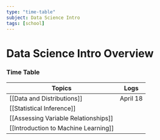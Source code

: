 ```yaml
---
type: "time-table"
subject: Data Science Intro
tags: [school]
---
```

# Data Science Intro Overview


### Time Table
| Topics                               | Logs     |
| ------------------------------------ | -------- |
| [[Data and Distributions]]           | April 18 |
| [[Statistical Inference]]            |          |
| [[Assessing Variable Relationships]] |          |
| [[Introduction to Machine Learning]] |          |
